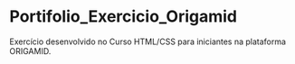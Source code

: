# Portifolio_Exercicio_Origamid
Exercício desenvolvido no Curso HTML/CSS para iniciantes na plataforma ORIGAMID.
